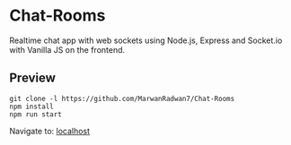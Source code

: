 # Chat-Rooms

<p>
Realtime chat app with web sockets using Node.js, Express and Socket.io with Vanilla JS on the frontend.
</p>

## Preview

```
git clone -l https://github.com/MarwanRadwan7/Chat-Rooms
npm install
npm run start
```

Navigate to: [localhost](localhost:3000)
